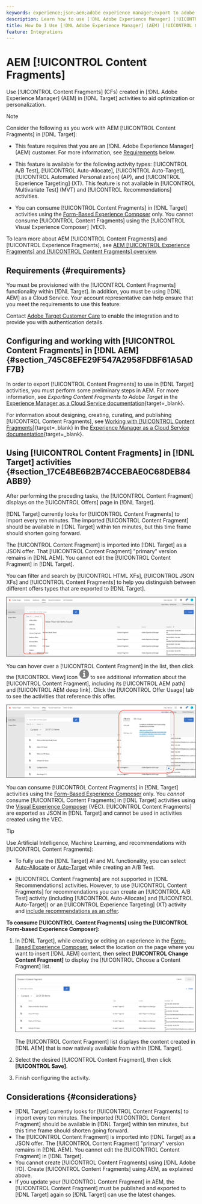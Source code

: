 ```yaml
---
keywords: experience;json;aem;adobe experience manager;export to adobe target;content fragments;fragments;CF
description: Learn how to use [!DNL Adobe Experience Manager] [!UICONTROL Content Fragments] in [!DNL Adobe Target] activities.
title: How Do I Use [!DNL Adobe Experience Manager] (AEM) [!UICONTROL Content Fragments]?
feature: Integrations
---
```

# AEM [!UICONTROL Content Fragments]

Use [!UICONTROL Content Fragments] (CFs) created in [!DNL Adobe Experience Manager] (AEM) in [!DNL Target] activities to aid optimization or personalization.

>[!NOTE]
>
>Consider the following as you work with AEM [!UICONTROL Content Fragments] in [!DNL Target]:
> 
>* This feature requires that you are an [!DNL Adobe Experience Manager] (AEM) customer. For more information, see [Requirements](#section_AE6F0971E1574B3AA324003599B96E5A) below.
>
>* This feature is available for the following activity types: [!UICONTROL A/B Test], [!UICONTROL Auto-Allocate], [!UICONTROL Auto-Target], [!UICONTROL Automated Personalization] (AP), and [!UICONTROL Experience Targeting] (XT). This feature is not available in [!UICONTROL Multivariate Test] (MVT) and [!UICONTROL Recommendations] activities.
>
>* You can consume [!UICONTROL Content Fragments] in [!DNL Target] activities using the [Form-Based Experience Composer](/help/main/c-experiences/form-experience-composer.md) only. You cannot consume [!UICONTROL Content Fragments] using the [!UICONTROL Visual Experience Composer] (VEC).

To learn more about AEM [!UICONTROL Content Fragments] and [!UICONTROL Experience Fragments], see [AEM [!UICONTROL Experience Fragments] and [!UICONTROL Content Fragments] overview](/help/main/c-integrating-target-with-mac/aem/aem-experience-and-content-fragments.md).

## Requirements {#requirements}

You must be provisioned with the [!UICONTROL Content Fragments] functionality within [!DNL Target]. In addition, you must be using [!DNL AEM] as a Cloud Service. Your account representative can help ensure that you meet the requirements to use this feature:

Contact [Adobe Target Customer Care](/help/main/cmp-resources-and-contact-information.md#reference_ACA3391A00EF467B87930A450050077C) to enable the integration and to provide you with authentication details.

## Configuring and working with [!UICONTROL Content Fragments] in [!DNL AEM] {#section_745C8EFE29F547A2958FDBF61A5ADF7B}

In order to export [!UICONTROL Content Fragments] to use in [!DNL Target] activities, you must perform some preliminary steps in AEM. For more information, see *Exporting Content Fragments to Adobe Target* in the [Experience Manager as a Cloud Service documentation](https://experienceleague.adobe.com/docs/experience-manager-cloud-service/content/home.html){target=_blank}.

For information about designing, creating, curating, and publishing [!UICONTROL Content Fragments], see [Working with [!UICONTROL Content Fragments]](https://experienceleague.adobe.com/docs/experience-manager-cloud-service/content/sites/integrations/content-fragments-target.html){target=_blank} in the [Experience Manager as a Cloud Service documentation](https://experienceleague.adobe.com/docs/experience-manager-cloud-service/content/home.html){target=_blank}.

## Using [!UICONTROL Content Fragments] in [!DNL Target] activities {#section_17CE4BE6B2B74CCEBAE0C68DEB84ABB9}

After performing the preceding tasks, the [!UICONTROL Content Fragment] displays on the [!UICONTROL Offers] page in [!DNL Target].

[!DNL Target] currently looks for [!UICONTROL Content Fragments] to import every ten minutes. The imported [!UICONTROL Content Fragment] should be available in [!DNL Target] within ten minutes, but this time frame should shorten going forward.

The [!UICONTROL Content Fragment] is imported into [!DNL Target] as a JSON offer. That [!UICONTROL Content Fragment] "primary" version remains in [!DNL AEM]. You cannot edit the [!UICONTROL Content Fragment] in [!DNL Target].

You can filter and search by [!UICONTROL HTML XFs], [!UICONTROL JSON XFs] and [!UICONTROL Content Fragments] to help you distinguish between different offers types that are exported to [!DNL Target].

![Filter by Content Fragment types: HTML or JSON in the Target UI](/help/main/c-integrating-target-with-mac/aem/assets/fragment-types.png)

You can hover over a [!UICONTROL Content Fragment] in the list, then click the [!UICONTROL View] icon ![Info icon](/help/main/c-integrating-target-with-mac/aem/assets/icon-info.png) to see additional information about the [!UICONTROL Content Fragment], including its [!UICONTROL AEM path] and [!UICONTROL AEM deep link]. Click the [!UICONTROL Offer Usage] tab to see the activities that reference this offer.

![Content Fragment information pop-up](/help/main/c-integrating-target-with-mac/aem/assets/cf-info-popup.png)

You can consume [!UICONTROL Content Fragments] in [!DNL Target] activities using the [Form-Based Experience Composer](/help/main/c-experiences/form-experience-composer.md) only. You *cannot* consume [!UICONTROL Content Fragments] in [!DNL Target] activities using the [Visual Experience Composer](/help/main/c-experiences/c-visual-experience-composer/visual-experience-composer.md) (VEC). [!UICONTROL Content Fragments] are exported as JSON in [!DNL Target] and cannot be used in activities created using the VEC.

>[!TIP]
>
>Use Artificial Intelligence, Machine Learning, and recommendations with [!UICONTROL Content Fragments]:
>
>* To fully use the [!DNL Target] AI and ML functionality, you can select [Auto-Allocate](/help/main/c-activities/automated-traffic-allocation/automated-traffic-allocation.md#concept_A1407678796B4C569E94CBA8A9F7F5D4) or [Auto-Target](/help/main/c-activities/auto-target/auto-target-to-optimize.md) while creating an A/B Test.
>
>* [!UICONTROL Content Fragments] are not supported in [!DNL Recommendations] activities. However, to use [!UICONTROL Content Fragments] for recommendations you can create an [!UICONTROL A/B Test] activity (including [!UICONTROL Auto-Allocate] and [!UICONTROL Auto-Target]) or an [!UICONTROL Experience Targeting] (XT) activity and [include recommendations as an offer](/help/main/c-recommendations/recommendations-as-an-offer.md). 

**To consume [!UICONTROL Content Fragments] using the [!UICONTROL Form-based Experience Composer]:**

1. In [!DNL Target], while creating or editing an experience in the [Form-Based Experience Composer](/help/main/c-experiences/form-experience-composer.md#task_FAC842A6535045B68B4C1AD3E657E56E), select the location on the page where you want to insert [!DNL AEM] content, then select **[!UICONTROL Change Content Fragment]** to display the [!UICONTROL Choose a Content Fragment] list.

   ![content_fragment_list image](/help/main/c-integrating-target-with-mac/aem/assets/choose-content-fragment.png)

   The [!UICONTROL Content Fragment] list displays the content created in [!DNL AEM] that is now natively available from within [!DNL Target]. 

1. Select the desired [!UICONTROL Content Fragment], then click **[!UICONTROL Save]**. 
1. Finish configuring the activity.

## Considerations {#considerations}

* [!DNL Target] currently looks for [!UICONTROL Content Fragments] to import every ten minutes. The imported [!UICONTROL Content Fragment] should be available in [!DNL Target] within ten minutes, but this time frame should shorten going forward.
* The [!UICONTROL Content Fragment] is imported into [!DNL Target] as a JSON offer. The [!UICONTROL Content Fragment] "primary" version remains in [!DNL AEM]. You cannot edit the [!UICONTROL Content Fragment] in [!DNL Target].
* You cannot create [!UICONTROL Content Fragments] using [!DNL Adobe I/O]. Create [!UICONTROL Content Fragments] using AEM, as explained above.
* If you update your [!UICONTROL Content Fragment] in AEM, the [!UICONTROL Content Fragment] must be published and exported to [!DNL Target] again so [!DNL Target] can use the latest changes.